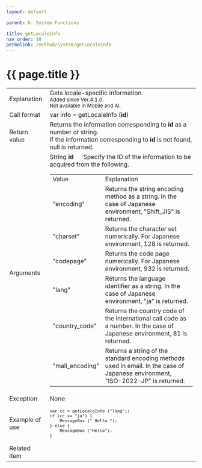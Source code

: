 ```yaml
---
layout: default

parent: 6. System Functions

title: getLocaleInfo
nav_order: 10
permalink: /method/system/getLocaleInfo
---
```


# {{ page.title }}

<table>
  <tr>
    <td>Explanation</td>
    <td colspan="2">Gets locale-specific information. <br> <small> Added since Ver.4.1.0.</small><br><small>Not available in Mobile and AI.</small></td>
  </tr>
  <tr>
    <td>Call format</td>
    <td colspan="2">	
var info = getLocaleInfo (<b>id</b>)</td>
  </tr>
  <tr>
    <td>Return value</td>
    <td colspan="2">Returns the information corresponding to <b>id</b> as a number or string.<br>If the information corresponding to <b>id</b> is not found, null is returned.</td>
  </tr>  
  <tr>
    <td>Arguments</td>
    <td>String <b>id</b>&nbsp;&nbsp;&nbsp; &nbsp;   Specify the ID of the information to be acquired from the following.
        <table>
                    <tr>
                        <td>Value</td>
                        <td>Explanation</td>
                    </tr>
                    <tr>
                        <td>"encoding"</td>
                        <td>Returns the string encoding method as a string. In the case of Japanese environment, "Shift_JIS" is returned.</td>
                    </tr>
                    <tr>
                        <td>"charset"</td>
                        <td>Returns the character set numerically. For Japanese environment, 128 is returned.</td>
                    </tr>
                    <tr>
                        <td>"codepage"</td>
                        <td>Returns the code page numerically. For Japanese environment, 932 is returned.</td>
                    </tr>
                    <tr>
                        <td>"lang"</td>
                        <td>Returns the language identifier as a string. In the case of Japanese environment, "ja" is returned.</td>
                    </tr>
                    <tr>
                        <td>"country_code"</td>
                        <td>Returns the country code of the international call code as a number. In the case of Japanese environment, 81 is returned.</td>
                    </tr>
                    <tr>
                        <td>"mail_encoding"</td>
                        <td>Returns a string of the standard encoding methods used in email. In the case of Japanese environment, "ISO-2022-JP" is returned.</td>
                    </tr>
         </table>
    </td>
  </tr>
  <tr>
    <td>Exception</td>
    <td colspan="2">None</td>
  </tr>
  <tr>
    <td>Example of use</td>
    <td colspan="2"><code><pre>var cc = getLocaleInfo ("lang");
if (cc == "ja") {
    MessageBox (" Hello ");
} else {
    MessageBox ("Hello");
}</pre></code></td>
  </tr>
  <tr>
    <td>Related item</td>
    <td colspan="2"></td>
  </tr>
</table>





